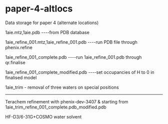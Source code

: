 # paper-4-altlocs
Data storage for paper 4 (alternate locations)

1aie.mtz,1aie.pdb   ----from PDB database 

1aie_refine_001.mtz,1aie_refine_001.pdb  ----run PDB file through phenix.refine

1aie_refine_001_complete.pdb  ----run 1aie_refine_001.pdb through qr.finalise

1aie_refine_001_complete_modified.pdb  ----set occupancies of H to 0 in finalised model

1aie_trim - removal of three waters on special positions 

------------------------
Terachem refinement with phenix-dev-3407 & starting from 1aie_trim_refine_001_complete.pdb_modified.pdb

HF-D3/6-31G+COSMO water solvent
